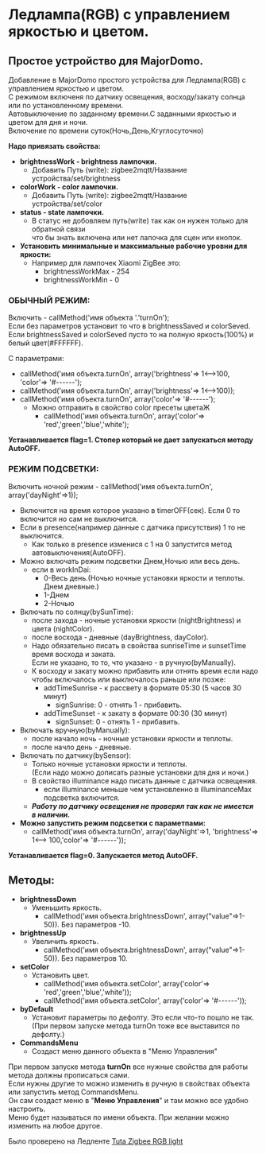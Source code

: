 # **Ледлампа(RGB) с управлением яркостью и цветом.**  
## **Простое устройство для MajorDomo.**  
Добавление в MajorDomo простого устройства для Ледлампа(RGB) с управлением яркостью и цветом.   
С режимом включеня по датчику освещения, восходу/закату солнца или по установленному времени.  
Автовыключение по заданному времени.С заданными яркостью и цветом для дня и ночи.  
Включение по времени суток(Ночь,День,Кгуглосуточно)  

**Надо привязать свойства:**  

- **brightnessWork - brightness лампочки.**  
  - Добавить Путь (write): zigbee2mqtt/Название устройства/set/brightness  
- **colorWork - color лампочки.**  
  - Добавить Путь (write): zigbee2mqtt/Название устройства/set/color  
- **status - state лампочки.**  
  - В статус не добовляем путь(write) так как он нужен только для обратной связи  
    что бы знать включена или нет лапочка для сцен или кнопок.  
- **Установить минимальные и максимальные рабочие уровни для яркости:**  
  - Например для лампочек Xiaomi ZigBee это:  
    - brightnessWorkMax - 254  
    - brightnessWorkMin - 0  

### **ОБЫЧНЫЙ РЕЖИМ:**

Включить - callMethod('имя объекта '.'turnOn');  
Если без параметров установит то что в brightnessSaved и colorSeved.  
Если brightnessSaved и colorSeved пусто то на полную яркость(100%) и белый цвет(#FFFFFF).  

С параметрами:
- callMethod('имя объекта.turnOn', array('brightness'=> 1<-->100, 'color'=> '#------');  
- callMethod('имя объекта.turnOn', array('brightness'=> 1<-->100));  
- callMethod('имя объекта.turnOn', array('color'=> '#------');  
  - Можно отправить в свойство color пресеты цветаЖ
    - callMethod('имя объекта.turnOn', array('color'=> 'red','green','blue','white');  

**Устанавливается flag=1. Стопер который не дает запускаться методу AutoOFF.**

### **РЕЖИМ ПОДСВЕТКИ:**

Включить ночной режим - callMethod('имя объекта.turnOn', array('dayNight'=>1));  
- Включится на время которое указано в timerOFF(сек). Если 0 то включится но сам не выключится.  
- Если в presence(например данные с датчика присутствия) 1 то не выключится.  
  - Как только в presence изменися с 1 на 0 запустится метод автовыключения(AutoOFF).    
- Можно включать режим подсветки Днем,Ночью или весь день.  
  - если в workInDai:   
    + 0-Весь день.(Ночью ночные установки яркости и теплоты. Днем дневные.)  
    + 1-Днем  
    + 2-Ночью  
- Включать по солнцу(bySunTime):  
  - после захода - ночные установки яркости (nightBrightness) и цвета (nightColor).  
  - после восхода - дневные (dayBrightness, dayColor).  
  - Надо обязательно писать в свойства sunriseTime и sunsetTime время восхода и заката.  
    Если не указано, то то, что указано - в ручную(byManually).  
  - К восходу и закату можно прибавить или отнять время если надо чтобы включалось или выключалось раньше или позже:
    - addTimeSunrise - к рассвету в формате 05:30 (5 часов 30 минут)
      - signSunrise:  0 - отнять 1 - прибавить.
    - addTimeSunset  - к закату в формате 00:30 (30 минут)
      - signSunset:  0 - отнять 1 - прибавить.  
- Включать вручную(byManually):  
    - после начало ночь - ночные установки яркости и теплоты.  
    - после начло день - дневные.  
- Включать по датчику(bySensor):  
    - Только ночные установки яркости и теплоты.  
      (Если надо можно дописать разные установки для дня и ночи.)  
    - В свойство illuminance надо писать данные с датчика освещения.  
      - если illuminance меньше чем установленно в illuminanceMax подсветка включится.  
    - ***Работу по датчику освещения не проверял так как не имеется в наличии.***  
- **Можно запустить режим подсветки с параметпами:**
  - callMethod('имя объекта.turnOn', array('dayNight'=>1, 'brightness'=> 1<--> 100,'color'=> '#------'));


**Устанавливается flag=0. Запускается метод AutoOFF.**

## **Методы:**

- **brightnessDown**  
  - Уменьшить яркость.
    - callMethod('имя объекта.brightnessDown', array("value"=>1-50)). Без  параметров -10.
- **brightnessUp**  
  - Увеличить яркость.
    - callMethod('имя объекта.brightnessDown', array("value"=>1-50)). Без  параметров 10.
- **setColor**  
  - Установить цвет.
    - callMethod('имя объекта.setColor', array('color'=> 'red','green','blue','white'));
    - callMethod('имя объекта.setColor', array('color'=> '#------'));
- **byDefault** 
  - Установит параметры по дефолту. Это если что-то пошло не так.  
    (При первом запуске метода turnOn тоже все выставится по дефолту.)
- **CommandsMenu** 
  - Создаст меню данного объекта в "Меню Управления"

При первом запуске метода **turnOn** все нужные свойства для работы метода должны прописаться сами.  
Если нужны другие то можно изменить в ручную в свойствах объекта или запустить метод CommandsMenu.  
Он сам создаст меню в "**Меню Управления**" и там можно все удобно настроить.  
Меню будет называться по имени объекта. При желании можно изменить на любое другое.  

Было проверено на Ледленте [Tuta Zigbee RGB light](https://www.zigbee2mqtt.io/devices/TS0503B.html "zigbee2mqtt.io")  
